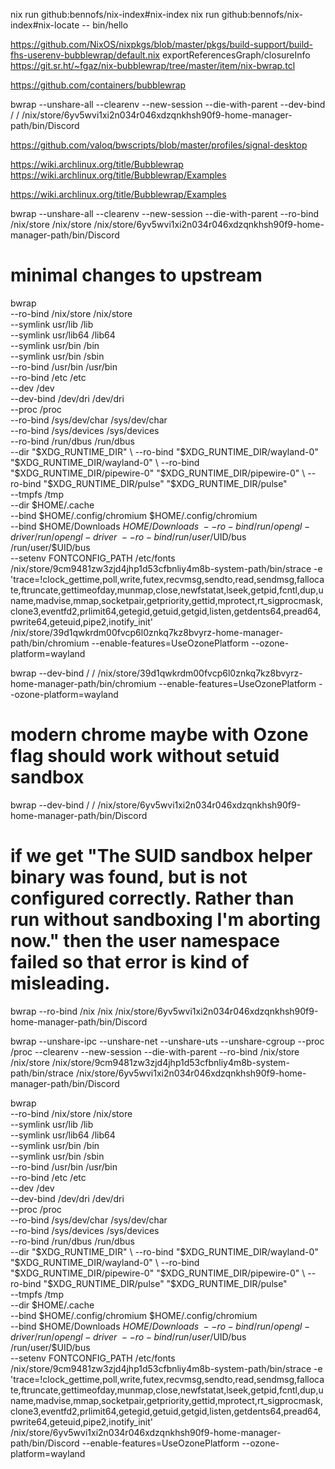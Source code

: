 
nix run github:bennofs/nix-index#nix-index
nix run github:bennofs/nix-index#nix-locate -- bin/hello


https://github.com/NixOS/nixpkgs/blob/master/pkgs/build-support/build-fhs-userenv-bubblewrap/default.nix
exportReferencesGraph/closureInfo
https://git.sr.ht/~fgaz/nix-bubblewrap/tree/master/item/nix-bwrap.tcl

https://github.com/containers/bubblewrap

bwrap --unshare-all --clearenv --new-session --die-with-parent --dev-bind / / /nix/store/6yv5wvi1xi2n034r046xdzqnkhsh90f9-home-manager-path/bin/Discord

https://github.com/valoq/bwscripts/blob/master/profiles/signal-desktop

https://wiki.archlinux.org/title/Bubblewrap
https://wiki.archlinux.org/title/Bubblewrap/Examples

https://wiki.archlinux.org/title/Bubblewrap/Examples

bwrap --unshare-all --clearenv --new-session --die-with-parent --ro-bind /nix/store /nix/store /nix/store/6yv5wvi1xi2n034r046xdzqnkhsh90f9-home-manager-path/bin/Discord

# minimal changes to upstream

bwrap \
    --ro-bind /nix/store /nix/store \
    --symlink usr/lib /lib \
    --symlink usr/lib64 /lib64 \
    --symlink usr/bin /bin \
    --symlink usr/bin /sbin \
    --ro-bind /usr/bin /usr/bin \
    --ro-bind /etc /etc \
    --dev /dev \
    --dev-bind /dev/dri /dev/dri \
    --proc /proc \
    --ro-bind /sys/dev/char /sys/dev/char \
    --ro-bind /sys/devices /sys/devices \
    --ro-bind /run/dbus /run/dbus \
    --dir "$XDG_RUNTIME_DIR" \
    --ro-bind "$XDG_RUNTIME_DIR/wayland-0" "$XDG_RUNTIME_DIR/wayland-0" \
    --ro-bind "$XDG_RUNTIME_DIR/pipewire-0" "$XDG_RUNTIME_DIR/pipewire-0" \
    --ro-bind "$XDG_RUNTIME_DIR/pulse" "$XDG_RUNTIME_DIR/pulse" \
    --tmpfs /tmp \
    --dir $HOME/.cache \
    --bind $HOME/.config/chromium $HOME/.config/chromium \
    --bind $HOME/Downloads $HOME/Downloads \
    --ro-bind /run/opengl-driver /run/opengl-driver \
    --ro-bind /run/user/$UID/bus /run/user/$UID/bus \
    --setenv FONTCONFIG_PATH /etc/fonts \
    /nix/store/9cm9481zw3zjd4jhp1d53cfbnliy4m8b-system-path/bin/strace -e 'trace=!clock_gettime,poll,write,futex,recvmsg,sendto,read,sendmsg,fallocate,ftruncate,gettimeofday,munmap,close,newfstatat,lseek,getpid,fcntl,dup,uname,madvise,mmap,socketpair,getpriority,gettid,mprotect,rt_sigprocmask,clone3,eventfd2,prlimit64,getegid,getuid,getgid,listen,getdents64,pread64,pwrite64,geteuid,pipe2,inotify_init' /nix/store/39d1qwkrdm00fvcp6l0znkq7kz8bvyrz-home-manager-path/bin/chromium --enable-features=UseOzonePlatform --ozone-platform=wayland

bwrap --dev-bind / / /nix/store/39d1qwkrdm00fvcp6l0znkq7kz8bvyrz-home-manager-path/bin/chromium --enable-features=UseOzonePlatform --ozone-platform=wayland

# modern chrome maybe with Ozone flag should work without setuid sandbox

bwrap --dev-bind / / /nix/store/6yv5wvi1xi2n034r046xdzqnkhsh90f9-home-manager-path/bin/Discord

# if we get "The SUID sandbox helper binary was found, but is not configured correctly. Rather than run without sandboxing I'm aborting now." then the user namespace failed so that error is kind of misleading.

bwrap --ro-bind /nix /nix /nix/store/6yv5wvi1xi2n034r046xdzqnkhsh90f9-home-manager-path/bin/Discord

bwrap --unshare-ipc --unshare-net --unshare-uts --unshare-cgroup --proc /proc --clearenv --new-session --die-with-parent --ro-bind /nix/store /nix/store /nix/store/9cm9481zw3zjd4jhp1d53cfbnliy4m8b-system-path/bin/strace /nix/store/6yv5wvi1xi2n034r046xdzqnkhsh90f9-home-manager-path/bin/Discord


bwrap \
    --ro-bind /nix/store /nix/store \
    --symlink usr/lib /lib \
    --symlink usr/lib64 /lib64 \
    --symlink usr/bin /bin \
    --symlink usr/bin /sbin \
    --ro-bind /usr/bin /usr/bin \
    --ro-bind /etc /etc \
    --dev /dev \
    --dev-bind /dev/dri /dev/dri \
    --proc /proc \
    --ro-bind /sys/dev/char /sys/dev/char \
    --ro-bind /sys/devices /sys/devices \
    --ro-bind /run/dbus /run/dbus \
    --dir "$XDG_RUNTIME_DIR" \
    --ro-bind "$XDG_RUNTIME_DIR/wayland-0" "$XDG_RUNTIME_DIR/wayland-0" \
    --ro-bind "$XDG_RUNTIME_DIR/pipewire-0" "$XDG_RUNTIME_DIR/pipewire-0" \
    --ro-bind "$XDG_RUNTIME_DIR/pulse" "$XDG_RUNTIME_DIR/pulse" \
    --tmpfs /tmp \
    --dir $HOME/.cache \
    --bind $HOME/.config/chromium $HOME/.config/chromium \
    --bind $HOME/Downloads $HOME/Downloads \
    --ro-bind /run/opengl-driver /run/opengl-driver \
    --ro-bind /run/user/$UID/bus /run/user/$UID/bus \
    --setenv FONTCONFIG_PATH /etc/fonts \
    /nix/store/9cm9481zw3zjd4jhp1d53cfbnliy4m8b-system-path/bin/strace -e 'trace=!clock_gettime,poll,write,futex,recvmsg,sendto,read,sendmsg,fallocate,ftruncate,gettimeofday,munmap,close,newfstatat,lseek,getpid,fcntl,dup,uname,madvise,mmap,socketpair,getpriority,gettid,mprotect,rt_sigprocmask,clone3,eventfd2,prlimit64,getegid,getuid,getgid,listen,getdents64,pread64,pwrite64,geteuid,pipe2,inotify_init' /nix/store/6yv5wvi1xi2n034r046xdzqnkhsh90f9-home-manager-path/bin/Discord --enable-features=UseOzonePlatform --ozone-platform=wayland